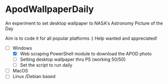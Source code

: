 # ApodWallpaperDaily
An experiment to set desktop wallpaper to NASA's Astronomy Picture of the Day

Aim is to code it for all popular platforms :)
Help wanted and appreciated!

- [ ] Windows
  - [x] Web scraping PowerShell module to download the APOD photo
  - [ ] Setting desktop wallpaper thru PS (working 50/50)
  - [ ] Set the script to run daily
- [ ] MacOS
- [ ] Linux /Debian based
